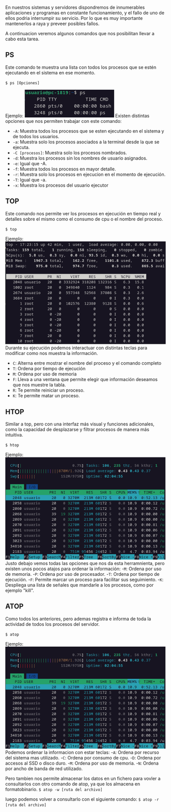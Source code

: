 En nuestros sistemas y servidores dispondremos de innumerables aplicaciones y programas en constante funcionamiento, y el fallo de uno de ellos
podria interrumpir su servicio. Por lo que es muy importante mantenerlos a raya y preveer posibles fallos.

A continuacion veremos algunos comandos que nos posibilitan llevar a cabo esta tarea.

## PS
Este comando te muestra una lista con todos los procesos que se estén ejecutando en el sistema en ese momento.

`$ ps [Opciones]`

Ejemplo: 
![ps solo](/img/procesos/ps_solo.PNG)
Existen distintas opciones que nos permiten trabajar con este comando:
- `-A`: Muestra todos los procesos que se esten ejecutando en el sistema y de todos los usuarios.
- `-a`: Muestra solo los procesos asociados a la terminal desde la que se ejecuta.
- `-C [procesos]`: Muestra solo los procesos nombrados.
- `-d`: Muestra los procesos sin los nombres de usuario asignados.
- `-e`: Igual que -A.
- `-f`: Muestra todos los procesos en mayor detalle.
- `-r`: Muestra solo los procesos en ejecucion en el momento de ejecución.
-  `-T`: Igual que -a.
-  `-x`: Muestra los procesos del usuario ejecutor

## TOP
Este comando nos permite ver los procesos en ejecución en tiempo real y detalles sobre el mismo como el consumo de cpu o el nombre del proceso.

`$ top`

Ejemplo:
![top solo](/img/procesos/top_solo.PNG)
Durante su ejecución podemos interactuar con distintas teclas para modificar como nos muestra la información.
- `C`: Alterna entre mostrar el nombre del proceso y el comando completo
- `T`: Ordena por tiempo de ejecución
- `M`: Ordena por uso de memoria
- `F`: Lleva a una ventana que permite elegir que información deseamos que nos muestre la tabla.
- `R`: Te permite reiniciar un proceso.
- `K`: Te permite matar un proceso.

## HTOP
Similar a top, pero con una interfaz más visual y funciones adicionales, como la capacidad de desplazarse y filtrar procesos de manera más intuitiva.

`$ htop`

Ejemplo:
![htop](/img/procesos/htop.PNG)
Justo debajo vemos todas las opciones que nos da esta herramnienta, pero existen unos pocos atajos para ordenar la información:
-`M`: Ordena por uso de memoria.
-`P`: Ordena por uso de procesador.
-`T`: Ordena por tiempo de ejecución.
-`F`: Permite marcar un proceso para facilitar sus seguimiento.
-`K`: Despliega una lista de señales que mandarle a los procesos, como por ejemplo "kill".

## ATOP
Como todos los anteriores, pero ademas registra e informa de toda la actividad de todos los procesos del servidor.

`$ atop`

Ejemplo:
![atop](/img/procesos/htop.PNG)
Podemos ordenar la informacion con estar teclas:
-`A`: Ordena por recurso del sistema mas utilizado.
-`C`: Ordena por consumo de cpu.
-`D`: Ordena por accesos al SSD o disco duro.
-`M`: Ordena por uso de memoria.
-`N`: Ordena por ancho de banda de red utilizado.

Pero tambien nos permite almacenar los datos en un fichero para vovler a consultarlos con otro comando de atop, ya que los almacena en formatobinario.
`$ atop -w [ruta del archivo]`

luego podemos volver a consultarlo con el siguiente comando:
`$ atop -r [ruta del archivo]`
